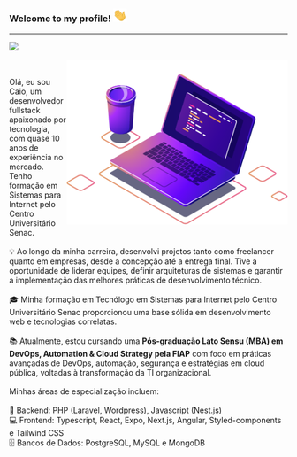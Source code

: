 ### Welcome to my profile! <img src="https://raw.githubusercontent.com/caiobarilli/caiobarilli/main/public/img/hand-illustration.gif" width="25px">

<hr>

<p align="left">
  <a href="https://gist.github.com/caiobarilli">
    <img src="https://img.shields.io/badge/Gists-100000?style=for-the-badge&logo=github&logoColor=white" />
  </a>
</p>

<img src="https://raw.githubusercontent.com/caiobarilli/caiobarilli/main/public/img/computer-illustration.png" min-width="400px" max-width="400px" width="400px" align="right" alt="Computador iuriCode">

<br/>

<p align="left">
Olá, eu sou Caio, um desenvolvedor fullstack apaixonado por tecnologia, com quase 10 anos de experiência no mercado. Tenho formação em Sistemas para Internet pelo Centro Universitário Senac.<br/>
<br/>
💡 Ao longo da minha carreira, desenvolvi projetos tanto como freelancer quanto em empresas, desde a concepção até a entrega final. Tive a oportunidade de liderar equipes, definir arquiteturas de sistemas e garantir a implementação das melhores práticas de desenvolvimento técnico.<br/>
<br/>
🎓 Minha formação em Tecnólogo em Sistemas para Internet pelo Centro Universitário Senac proporcionou uma base sólida em desenvolvimento web e tecnologias correlatas. 
<br/>
<br/>
📚 Atualmente, estou cursando uma <strong>Pós-graduação Lato Sensu (MBA) em DevOps, Automation & Cloud Strategy pela FIAP</strong> com foco em práticas avançadas de DevOps, automação, segurança e estratégias em cloud pública, voltadas à transformação da TI organizacional.
<br/>
<br/>
Minhas áreas de especialização incluem:<br/>
<br/>
🔧 Backend: PHP (Laravel, Wordpress), Javascript (Nest.js)<br/>
💻 Frontend: Typescript, React, Expo, Next.js, Angular, Styled-components e Tailwind CSS<br/>
🗄️ Bancos de Dados: PostgreSQL, MySQL e MongoDB
<br/>
</p>


